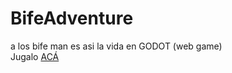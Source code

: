 # BifeAdventure
a los bife man es asi la vida en GODOT (web game)  
Jugalo [ACÁ](streq.github.io/BifeAdventure)
